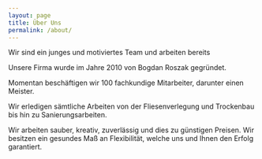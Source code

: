 ```yaml
---
layout: page
title: Über Uns
permalink: /about/
---
```


Wir sind ein junges und motiviertes Team und arbeiten bereits

Unsere Firma wurde im Jahre 2010 von Bogdan Roszak gegründet.

Momentan beschäftigen wir 100 fachkundige Mitarbeiter, darunter einen Meister. 

Wir erledigen sämtliche Arbeiten von der Fliesenverlegung und Trockenbau bis hin zu Sanierungsarbeiten.

Wir arbeiten sauber, kreativ, zuverlässig und dies zu günstigen Preisen. Wir besitzen ein gesundes Maß an Flexibilität, welche uns und Ihnen den Erfolg garantiert.

